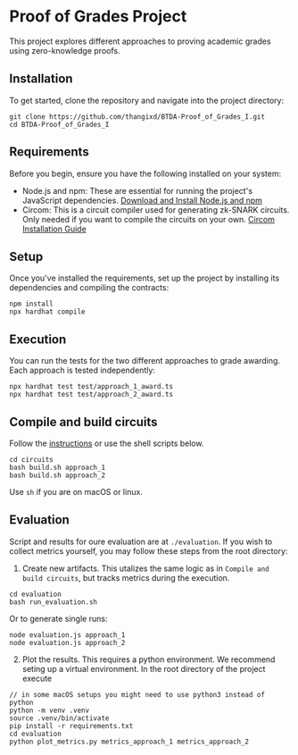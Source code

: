 # Proof of Grades Project

This project explores different approaches to proving academic grades using zero-knowledge proofs.


## Installation

To get started, clone the repository and navigate into the project directory:

```
git clone https://github.com/thangixd/BTDA-Proof_of_Grades_I.git
cd BTDA-Proof_of_Grades_I
``` 

## Requirements

Before you begin, ensure you have the following installed on your system:

* Node.js and npm: These are essential for running the project's JavaScript dependencies.
        [Download and Install Node.js and npm](https://docs.npmjs.com/downloading-and-installing-node-js-and-npm)
* Circom: This is a circuit compiler used for generating zk-SNARK circuits. Only needed if you want to compile the circuits on your own.
        [Circom Installation Guide](https://docs.circom.io/getting-started/installation/)

## Setup
Once you've installed the requirements, set up the project by installing its dependencies and compiling the contracts:

``` 
npm install
npx hardhat compile
```

## Execution

You can run the tests for the two different approaches to grade awarding. Each approach is tested independently:

```
npx hardhat test test/approach_1_award.ts
npx hardhat test test/approach_2_award.ts
```

## Compile and build circuits

Follow the [instructions](https://docs.circom.io/getting-started/compiling-circuits/) or use the shell scripts below.

```
cd circuits
bash build.sh approach_1
bash build.sh approach_2
```

Use `sh` if you are on macOS or linux.

## Evaluation
Script and results for oure evaluation are at `./evaluation`. If you wish to collect metrics yourself, you may follow these steps from the root directory:
1. Create new artifacts. This utalizes the same logic as in `Compile and build circuits`, but tracks metrics during the execution.
```
cd evaluation
bash run_evaluation.sh
```
Or to generate single runs:
```
node evaluation.js approach_1
node evaluation.js approach_2
```
2. Plot the results. This requires a python environment. We recommend seting up a virtual environment. In the root directory of the project execute
```
// in some macOS setups you might need to use python3 instead of python
python -m venv .venv
source .venv/bin/activate
pip install -r requirements.txt
cd evaluation
python plot_metrics.py metrics_approach_1 metrics_approach_2
```